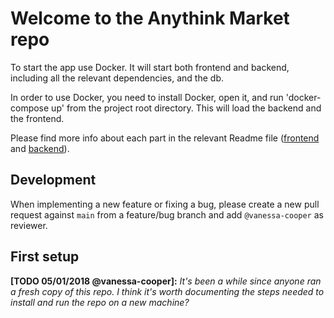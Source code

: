# Welcome to the Anythink Market repo

To start the app use Docker. It will start both frontend and backend, including all the relevant dependencies, and the db.

In order to use Docker, you need to install Docker, open it, and run 'docker-compose up' from the project root directory. This will load the backend and the frontend.

Please find more info about each part in the relevant Readme file ([frontend](frontend/readme.md) and [backend](backend/README.md)).

## Development

When implementing a new feature or fixing a bug, please create a new pull request against `main` from a feature/bug branch and add `@vanessa-cooper` as reviewer.

## First setup

**[TODO 05/01/2018 @vanessa-cooper]:** _It's been a while since anyone ran a fresh copy of this repo. I think it's worth documenting the steps needed to install and run the repo on a new machine?_
